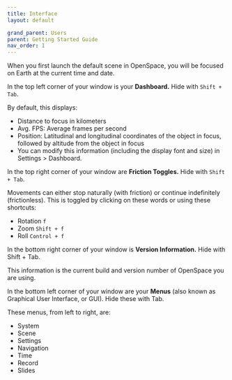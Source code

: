 ```yaml
---
title: Interface
layout: default

grand_parent: Users
parent: Getting Started Guide
nav_order: 1
---
```


When you first launch the default scene in OpenSpace, you will be focused on Earth at the current time and date. 

In the top left corner of your window is your **Dashboard.** Hide with `Shift + Tab`.

By default, this displays:
 * Distance to focus in kilometers
 * Avg. FPS: Average frames per second
 * Position: Latitudinal and longitudinal coordinates of the object in focus, followed by altitude from the object in focus
 * You can modify this information (including the display font and size) in Settings > Dashboard.

In the top right corner of your window are **Friction Toggles.** Hide with `Shift + Tab`. 

Movements can either stop naturally (with friction) or continue indefinitely (frictionless). This is toggled by clicking on these words or using these shortcuts:
 * Rotation `f`
 * Zoom `Shift + f`
 * Roll `Control + f`

In the bottom right corner of your window is **Version Information.** Hide with Shift + Tab. 

This information is the current build and version number of OpenSpace you are using.

In the bottom left corner of your window are your **Menus** (also known as Graphical User Interface, or GUI). Hide these with Tab. 

These menus, from left to right, are:
 * System
 * Scene
 * Settings
 * Navigation
 * Time
 * Record
 * Slides

